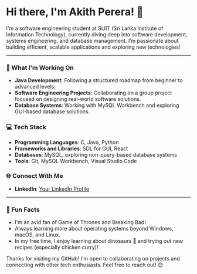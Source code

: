 # Hi there, I'm Akith Perera! 👋

I'm a software engineering student at SLIIT (Sri Lanka Institute of Information Technology), currently diving deep into software development, systems engineering, and database management. I’m passionate about building efficient, scalable applications and exploring new technologies!

---

### 🌱 What I'm Working On
- **Java Development**: Following a structured roadmap from beginner to advanced levels.
- **Software Engineering Projects**: Collaborating on a group project focused on designing real-world software solutions.
- **Database Systems**: Working with MySQL Workbench and exploring GUI-based database solutions.

### 💻 Tech Stack
- **Programming Languages**: C, Java, Python
- **Frameworks and Libraries**: SDL for GUI, React
- **Databases**: MySQL, exploring non-query-based database systems
- **Tools**: Git, MySQL Workbench, Visual Studio Code

### 🌐 Connect With Me
- **LinkedIn**: [Your LinkedIn Profile](https://www.linkedin.com/in/akith-perera)

---

### 🚀 Fun Facts
- I'm an avid fan of Game of Thrones and Breaking Bad!
- Always learning more about operating systems beyond Windows, macOS, and Linux.
- In my free time, I enjoy learning about dinosaurs 🦖 and trying out new recipes (especially chicken curry)!

Thanks for visiting my GitHub! I'm open to collaborating on projects and connecting with other tech enthusiasts. Feel free to reach out! 😊


<!---
akithperera03/akithperera03 is a ✨ special ✨ repository because its `README.md` (this file) appears on your GitHub profile.
You can click the Preview link to take a look at your changes.
--->

